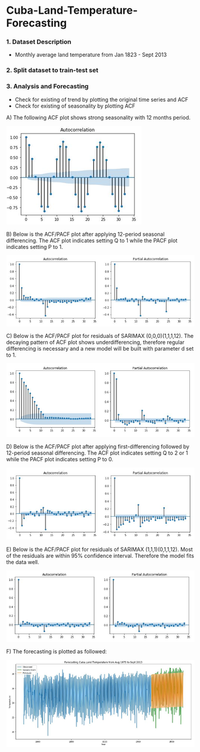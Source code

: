 # Cuba-Land-Temperature-Forecasting
### 1. Dataset Description 
  * Monthly average land temperature from Jan 1823 - Sept 2013
  
### 2. Split dataset to train-test set
  
### 3. Analysis and Forecasting
  * Check for existing of trend by plotting the original time series and ACF 
  * Check for existing of seasonality by plotting ACF
  
A) The following ACF plot shows strong seasonality with 12 months period.  

![alt text](https://raw.githubusercontent.com/leeshien/Cuba-Land-Temperature-Forecasting/master/Cuba_plot/ACF_ori_cuba.JPG)

B) Below is the ACF/PACF plot after applying 12-period seasonal differencing. The ACF plot indicates setting Q to 1 while the PACF plot indicates setting P to 1.

![alt text](https://raw.githubusercontent.com/leeshien/Cuba-Land-Temperature-Forecasting/master/Cuba_plot/ACF_PACF_differencing(12).JPG)

C) Below is the ACF/PACF plot for residuals of SARIMAX (0,0,0)(1,1,1,12). The decaying pattern of ACF plot shows underdifferencing, therefore regular differencing is necessary and a new model will be built with parameter d set to 1.

![alt text](https://raw.githubusercontent.com/leeshien/Cuba-Land-Temperature-Forecasting/master/Cuba_plot/ACF_PACF_differencing(12)_00011112.JPG)

D) Below is the ACF/PACF plot after applying first-differencing followed by 12-period seasonal differencing. The ACF plot indicates setting Q to 2 or 1 while the PACF plot indicates setting P to 0.

![alt text](https://raw.githubusercontent.com/leeshien/Cuba-Land-Temperature-Forecasting/master/Cuba_plot/ACF_PACF_differencing(1,12).JPG)

E) Below is the ACF/PACF plot for residuals of SARIMAX (1,1,1)(0,1,1,12). Most of the residuals are within 95% confidence interval. Therefore the model fits the data well.
  
![alt text](https://raw.githubusercontent.com/leeshien/Cuba-Land-Temperature-Forecasting/master/Cuba_plot/ACF_PACF_differencing(1,12)_11101112.JPG)

F) The forecasting is plotted as followed:

![alt text](https://raw.githubusercontent.com/leeshien/Cuba-Land-Temperature-Forecasting/master/Cuba_plot/forecast_11101112.JPG)
  


